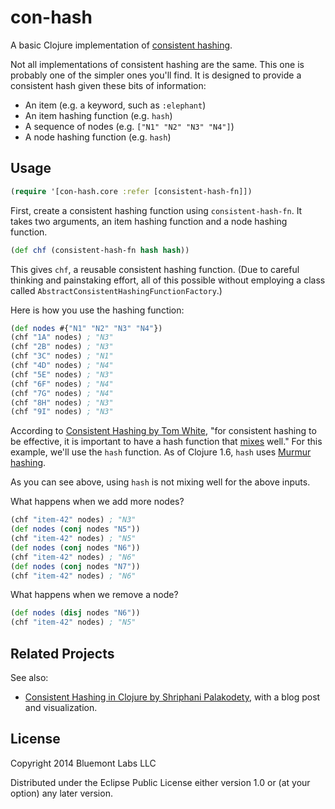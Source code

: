 # con-hash

A basic Clojure implementation of [consistent hashing][1].

[1]: https://en.wikipedia.org/wiki/Consistent_hashing

Not all implementations of consistent hashing are the same. This one
is probably one of the simpler ones you'll find. It is designed to
provide a consistent hash given these bits of information:

* An item (e.g. a keyword, such as `:elephant`)
* An item hashing function (e.g. `hash`)
* A sequence of nodes (e.g. `["N1" "N2" "N3" "N4"]`)
* A node hashing function (e.g. `hash`)

## Usage

```clj
(require '[con-hash.core :refer [consistent-hash-fn]])
```

First, create a consistent hashing function using `consistent-hash-fn`. It
takes two arguments, an item hashing function and a node hashing function.

```clj
(def chf (consistent-hash-fn hash hash))
```

This gives `chf`, a reusable consistent hashing function. (Due to careful
thinking and painstaking effort, all of this possible without employing a
class called `AbstractConsistentHashingFunctionFactory`.)

[1]: https://en.wikipedia.org/wiki/MurmurHash

[2]: https://weblogs.java.net/blog/tomwhite/archive/2007/11/consistent_hash.html

[3]: http://problemsworthyofattack.blogspot.com/2007/10/mixing-with-md5.html

Here is how you use the hashing function:

```clj
(def nodes #{"N1" "N2" "N3" "N4"})
(chf "1A" nodes) ; "N3"
(chf "2B" nodes) ; "N3"
(chf "3C" nodes) ; "N1"
(chf "4D" nodes) ; "N4"
(chf "5E" nodes) ; "N3"
(chf "6F" nodes) ; "N4"
(chf "7G" nodes) ; "N4"
(chf "8H" nodes) ; "N3"
(chf "9I" nodes) ; "N3"
```

According to [Consistent Hashing by Tom White][2], "for consistent hashing to
be effective, it is important to have a hash function that [mixes][3] well."
For this example, we'll use the `hash` function. As of Clojure 1.6, `hash`
uses [Murmur hashing][1].

As you can see above, using `hash` is not mixing well for the above inputs.

What happens when we add more nodes?

```clj
(chf "item-42" nodes) ; "N3"
(def nodes (conj nodes "N5"))
(chf "item-42" nodes) ; "N5"
(def nodes (conj nodes "N6"))
(chf "item-42" nodes) ; "N6"
(def nodes (conj nodes "N7"))
(chf "item-42" nodes) ; "N6"
```

What happens when we remove a node?

```clj
(def nodes (disj nodes "N6"))
(chf "item-42" nodes) ; "N5"
```

## Related Projects

See also:

* [Consistent Hashing in Clojure by Shriphani Palakodety][CHiC], with a blog
  post and visualization.

[CHiC]: http://blog.shriphani.com/2014/05/01/consistent-hashing-in-clojure/

## License

Copyright 2014 Bluemont Labs LLC

Distributed under the Eclipse Public License either version 1.0 or (at
your option) any later version.

